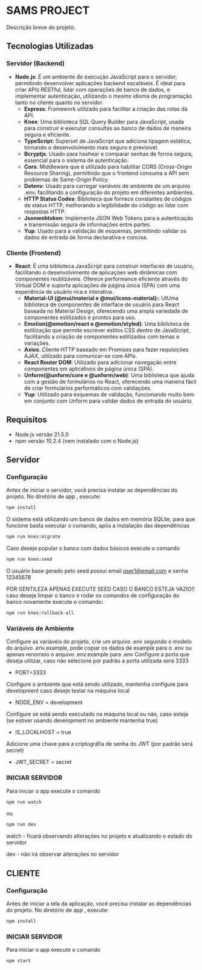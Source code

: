 # SAMS PROJECT

Descrição breve do projeto.

## Tecnologias Utilizadas

### Servidor (Backend)

- **Node.js**: É um ambiente de execução JavaScript para o servidor, permitindo desenvolver aplicações backend escaláveis. É ideal para criar APIs RESTful, lidar com operações de banco de dados, e implementar autenticação, utilizando o mesmo idioma de programação tanto no cliente quanto no servidor.
  - **Express**: Framework utilizado para facilitar a criação das rotas da API.
  - **Knex**: Uma biblioteca SQL Query Builder para JavaScript, usada para construir e executar consultas ao banco de dados de maneira segura e eficiente.
  - **TypeScript**: Superset de JavaScript que adiciona tipagem estática, tornando o desenvolvimento mais seguro e previsível.
  - **Bcryptjs**: Usado para hashear e comparar senhas de forma segura, essencial para o sistema de autenticação.
  - **Cors**: Middleware que é utilizado para habilitar CORS (Cross-Origin Resource Sharing), permitindo que o frontend consuma a API sem problemas de Same-Origin Policy.
  - **Dotenv**: Usado para carregar variáveis de ambiente de um arquivo .env, facilitando a configuração do projeto em diferentes ambientes.
  - **HTTP Status Codes**: Biblioteca que fornece constantes de códigos de status HTTP, melhorando a legibilidade do código ao lidar com respostas HTTP.
  - **Jsonwebtoken**: Implementa JSON Web Tokens para a autenticação e transmissão segura de informações entre partes.
  - **Yup**: Usado para a validação de esquemas, permitindo validar os dados de entrada de forma declarativa e concisa.

### Cliente (Frontend)

- **React**: É uma biblioteca JavaScript para construir interfaces de usuário, facilitando o desenvolvimento de aplicações web dinâmicas com componentes reutilizáveis. Oferece performance eficiente através do Virtual DOM e suporta aplicações de página única (SPA) com uma experiência de usuário rica e interativa.
  - **Material-UI (@mui/material e @mui/icons-material):**: UtUma biblioteca de componentes de interface de usuário para React baseada no Material Design, oferecendo uma ampla variedade de componentes estilizados e prontos para uso.
  - **Emotion(@emotion/react e @emotion/styled)**: Uma biblioteca de estilização que permite escrever estilos CSS dentro de JavaScript, facilitando a criação de componentes estilizados com temas e variações.
  - **Axios**: Cliente HTTP baseado em Promises para fazer requisições AJAX, utilizado para comunicar-se com APIs.
  - **React Router DOM**: Utilizado para adicionar navegação entre componentes em aplicativos de página única (SPA).
  - **Unform(@unform/core e @unform/web)**: Uma biblioteca que ajuda com a gestão de formulários no React, oferecendo uma maneira fácil de criar formulários performáticos com validações.
  - **Yup**: Utilizado para esquemas de validação, funcionando muito bem em conjunto com Unform para validar dados de entrada do usuário.

## Requisitos

- Node.js versão 21.5.0
- npm versão 10.2.4 (vem instalado com o Node.js)

## Servidor
### Configuração

Antes de iniciar o servidor, você precisa instalar as dependências do projeto. No diretório de app , execute:

```bash
npm install
```

O sistema está utilizando um banco de dados em memória SQLite, para que funcione basta executar o comando, após a instalação das dependências
```bash
npm run knex:migrate
```

Caso deseje popular o banco com dados básicos execute o comando 
```bash
npm run knex:seed
```

O usuário base gerado pelo seed possui email user1@email.com e senha 12345678

POR GENTILEZA APENAS EXECUTE SEED CASO O BANCO ESTEJA VAZIO!! caso deseje limpar o banco e rodar os comandos de configuração do banco novamente execute o comando: 
```bash
npm run knex:rollback-all
```

### Variáveis de Ambiente
Configure as variaveis do projeto, crie um arquivo .env seguindo o modelo do arquivo .env.example, pode copiar os dados de example para o .env ou apenas renomeio o arquivo .env.example para .env
Configure a porta que deseja utilizar, caso não selecione por padrão a porta utilizada será 3333
- PORT=3333

Configure o ambiente que está sendo utilizado, mantenha configure para development caso deseje testar na máquina local
- NODE_ENV = development

Configure se está sendo executado na máquina local ou não, caso esteja (se estiver usando development no ambiente mantenha true)
- IS_LOCALHOST = true

Adicione uma chave para a criptográfia de senha do JWT (por padrão será secret)
- JWT_SECRET = secret

### INICIAR SERVIDOR

Para iniciar o app execute o comando
```bash
npm run watch
```

ou

```bash
npm run dev
```

watch - ficará observando alterações no projeto e atualizando o estado do servidor

dev - não irá observar alterações no servidor

## CLIENTE
### Configuração

Antes de iniciar a tela da aplicação, você precisa instalar as dependências do projeto. No diretório de app , execute:

```bash
npm install
```

### INICIAR SERVIDOR

Para iniciar o app execute o comando
```bash
npm start
```


